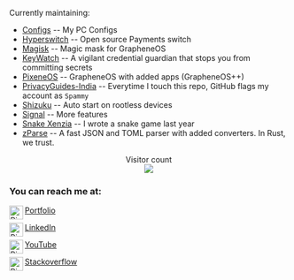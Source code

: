 Currently maintaining:

- [Configs](https://github.com/pixincreate/configs) -- My PC Configs
- [Hyperswitch](https://github.com/juspay/Hyperswitch) -- Open source Payments switch
- [Magisk](https://github.com/pixincreate/Magisk) -- Magic mask for GrapheneOS
- [KeyWatch](https://github.com/pixincreate/KeyWatch) -- A vigilant credential guardian that stops you from committing secrets
- [PixeneOS](https://github.com/pixincreate/PixeneOS) -- GrapheneOS with added apps (GrapheneOS++)
- [PrivacyGuides-India](https://github.com/pixincreate/PrivacyGuides-India) -- Everytime I touch this repo, GitHub flags my account as `Spammy`
- [Shizuku](https://github.com/pixincreate/Shizuku) -- Auto start on rootless devices
- [Signal](https://github.com/pixincreate/Signal) -- More features
- [Snake Xenzia](https://github.com/pixincreate/snake_game) -- I wrote a snake game last year
- [zParse](https://github.com/pixincreate/zParse) -- A fast JSON and TOML parser with added converters. In Rust, we trust.


<p align="center"> 
  Visitor count<br>
  <img src="https://profile-counter.glitch.me/pixincreate/count.svg" />
</p>

### You can reach me at:   

[Portfolio](https://pixincreate.dev)
<a href="https://pixincreate.dev">
  <img align="left" alt="PiX's portfolio" width="25px" src="https://avatars.githubusercontent.com/u/69745008?v=4"/>
</a>

[LinkedIn](https://www.linkedin.com/in/pavananarayanak/)
<a href="https://www.linkedin.com/in/pavananarayanak/">
  <img align="left" alt="PiX on LinkedIn" width="25px" src="https://imgs.search.brave.com/TQTym5qzpizZ5GHIgpHu6-RTEchhOps_4v-FWSI8ZIE/rs:fit:32:32:1/g:ce/aHR0cDovL2Zhdmlj/b25zLnNlYXJjaC5i/cmF2ZS5jb20vaWNv/bnMvNGE1YzZjOWNj/NmNiODQ4NzI0ODg1/MGY5ZGQ2YzhjZTRm/N2NjOGIzZjc1NTlj/NDM2ZGI5Yjk3ZWI1/YzBmNzJmZS93d3cu/bGlua2VkaW4uY29t/Lw"/>
</a>

[YouTube](https://youtube.com/c/pixincreate1)
<a href="https://youtube.com/c/pixincreate1">
  <img align="left" alt="PiXinCreate on YouTube" width="25px" src="https://imgs.search.brave.com/Ux4Hee4evZhvjuTKwtapBycOGjGDci2Gvn2pbSzvbC0/rs:fit:32:32:1/g:ce/aHR0cDovL2Zhdmlj/b25zLnNlYXJjaC5i/cmF2ZS5jb20vaWNv/bnMvOTkyZTZiMWU3/YzU3Nzc5YjExYzUy/N2VhZTIxOWNlYjM5/ZGVjN2MyZDY4Nzdh/ZDYzMTYxNmI5N2Rk/Y2Q3N2FkNy93d3cu/eW91dHViZS5jb20v"/>
</a>

[Stackoverflow](https://android.stackexchange.com/users/335965/theycallmepix)
<a href="https://android.stackexchange.com/users/335965/theycallmepix">
  <img align="left" alt="PiX on stackoverflow" width="25px" src="https://imgs.search.brave.com/snMTn5UndzYVBcY9ljraLivTObHfHpTei9IWTdrtCj4/rs:fit:32:32:1/g:ce/aHR0cDovL2Zhdmlj/b25zLnNlYXJjaC5i/cmF2ZS5jb20vaWNv/bnMvNWU3Zjg0ZjA1/YjQ3ZTlkNjQ1ODA1/MjAwODhiNjhjYWU0/OTc4MjM4ZDJlMTBi/ODExYmNiNTkzMjdh/YjM3MGExMS9zdGFj/a292ZXJmbG93LmNv/bS8"/>
</a>


